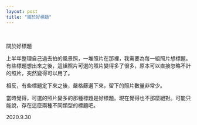 ```yaml
---
layout: post
title: "關於好標題"
---
```


  
&nbsp;
&nbsp;

關於好標題

上半年整理自己過去拍的風景照，一堆照片在那裡，我需要為每一組照片想標題。有些標題想出來之後，這組照片可選的照片變得多了很多，原本可以直接忽略不計的照片，突然變得可以用了。

相反，有些標題定下來之後，嚴格篩選下來，留下的照片數量非常少。

當時覺得，可選的照片變多的那種標題是好標題。現在覺得也不那麼絕對。可能只能說，存在這麼兩種不同類型的標題吧。

2020.9.30
